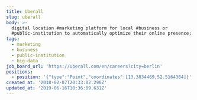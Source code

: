 ```yaml
---
title: Uberall
slug: uberall
body: >-
  digital location #marketing platform for local #business or
  #public-institution to automatically optimize their online presence; #big-data
tags:
  - marketing
  - business
  - public-institution
  - big-data
job_board_url: 'https://uberall.com/en/careers?city=berlin'
positions:
  - position: '{"type":"Point","coordinates":[13.3834469,52.5164364]}'
created_at: '2018-02-07T20:33:02.290Z'
updated_at: '2019-06-16T10:36:09.631Z'
---
```


